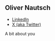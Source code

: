 ## Oliver Nautsch

* [LinkedIn](https://www.linkedin.com/in/oliver-nautsch/)
* [X (aka Twitter)](https://twitter.com/ollispieps)

A bit about you

